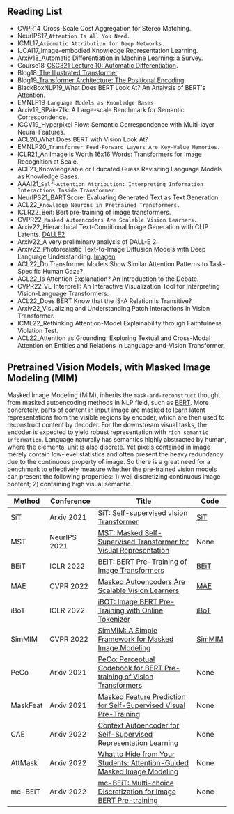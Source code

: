 ## Reading List

* CVPR14_Cross-Scale Cost Aggregation for Stereo Matching.
* NeurIPS17_`Attention Is All You Need.`
* ICML17_`Axiomatic Attribution for Deep Networks.`
* IJCAI17_Image-embodied Knowledge Representation Learning.
* Arxiv18_Automatic Differentiation in Machine Learning: a Survey.
* Course18_[CSC321 Lecture 10: Automatic Differentiation](https://www.cs.toronto.edu/~rgrosse/courses/csc321_2018/slides/lec10.pdf).
* Blog18_[The Illustrated Transformer](https://jalammar.github.io/illustrated-transformer/).
* Blog19_[Transformer Architecture: The Positional Encoding](https://kazemnejad.com/blog/transformer_architecture_positional_encoding/).
* BlackBoxNLP19_What Does BERT Look At? An Analysis of BERT's Attention.
* EMNLP19_`Language Models as Knowledge Bases.`
* Arxiv19_SPair-71k: A Large-scale Benchmark for Semantic Correspondence.
* ICCV19_Hyperpixel Flow: Semantic Correspondence with Multi-layer Neural Features.
* ACL20_What Does BERT with Vision Look At?
* EMNLP20_`Transformer Feed-Forward Layers Are Key-Value Memories.`
* ICLR21_An Image is Worth 16x16 Words: Transformers for Image Recognition at Scale.
* ACL21_Knowledgeable or Educated Guess Revisiting Language Models as Knowledge Bases.
* AAAI21_`Self-Attention Attribution: Interpreting Information Interactions Inside Transformer.`
* NeurIPS21_BARTScore: Evaluating Generated Text as Text Generation.
* ACL22_`Knowledge Neurons in Pretrained Transformers.`
* ICLR22_Beit: Bert pre-training of image transformers.
* CVPR22_`Masked Autoencoders Are Scalable Vision Learners.`
* Arxiv22_Hierarchical Text-Conditional Image Generation with CLIP Latents. [DALLE2](https://openai.com/dall-e-2/)
* Arxiv22_A very preliminary analysis of DALL-E 2.
* Arxiv22_Photorealistic Text-to-Image Diffusion Models with Deep Language Understanding. [Imagen](https://imagen.research.google/)
* ACL22_Do Transformer Models Show Similar Attention Patterns to Task-Specific Human Gaze?
* ACL22_Is Attention Explanation? An Introduction to the Debate.
* CVPR22_VL-InterpreT: An Interactive Visualization Tool for Interpreting Vision-Language Transformers.
* ACL22_Does BERT Know that the IS-A Relation Is Transitive?
* Arxiv22_Visualizing and Understanding Patch Interactions in Vision Transformer.
* ICML22_Rethinking Attention-Model Explainability through Faithfulness Violation Test.
* ACL22_Attention as Grounding: Exploring Textual and Cross-Modal Attention on Entities and Relations in Language-and-Vision Transformer.

## Pretrained Vision Models, with Masked Image Modeling (MIM)

Masked Image Modeling (MIM), inherits the `mask-and-reconstruct` thought from masked autoencoding methods in NLP field, such as [BERT](https://github.com/google-research/bert). More concretely, parts of content in input image are masked to learn latent representations from the visible regions by encoder, which are then used to reconstruct content by decoder. For the downstream visual tasks, the encoder is expected to yield robust representation with `rich semantic information`. Language naturally has semantics highly abstracted by human, where the elemental unit is also discrete. Yet pixels contained in image merely contain low-level statistics and often present the heavy redundancy due to the continuous property of image. So there is a great need for a benchmark to effectively measure whether the pre-trained vision models can present the following properties: 1) well discretizing continuous image content; 2) containing high visual semantic.

Method|Conference|Title|Code
-----|-----|-----|-----
SiT|Arxiv 2021|[SiT: Self-supervised vIsion Transformer](https://arxiv.org/pdf/2104.03602.pdf)|[SiT](https://github.com/Sara-Ahmed/SiT)
MST|NeurIPS 2021|[MST: Masked Self-Supervised Transformer for Visual Representation](https://arxiv.org/pdf/2106.05656.pdf)|None
BEiT|ICLR 2022|[BEiT: BERT Pre-Training of Image Transformers](https://arxiv.org/abs/2106.08254)|[BEiT](https://github.com/microsoft/unilm/tree/master/beit)
MAE|CVPR 2022|[Masked Autoencoders Are Scalable Vision Learners](https://arxiv.org/pdf/2111.06377.pdf)|[MAE](https://github.com/facebookresearch/mae)
iBoT|ICLR 2022|[iBOT: Image BERT Pre-Training with Online Tokenizer](https://arxiv.org/pdf/2111.07832.pdf)|[iBoT](https://github.com/bytedance/ibot)
SimMIM|CVPR 2022|[SimMIM: A Simple Framework for Masked Image Modeling](https://arxiv.org/pdf/2111.09886.pdf)|[SimMIM](https://github.com/microsoft/SimMIM)
PeCo|Arxiv 2021|[PeCo: Perceptual Codebook for BERT Pre-training of Vision Transformers](https://arxiv.org/pdf/2111.12710.pdf)|None
MaskFeat|Arxiv 2021|[Masked Feature Prediction for Self-Supervised Visual Pre-Training](https://arxiv.org/pdf/2112.09133.pdf)|None
CAE|Arxiv 2022|[Context Autoencoder for Self-Supervised Representation Learning](https://arxiv.org/pdf/2202.03026.pdf)|None
AttMask|Arxiv 2022|[What to Hide from Your Students: Attention-Guided Masked Image Modeling](https://arxiv.org/pdf/2203.12719.pdf)|None
mc-BEiT|Arxiv 2022|[mc-BEiT: Multi-choice Discretization for Image BERT Pre-training](https://arxiv.org/pdf/2203.15371.pdf)|None
